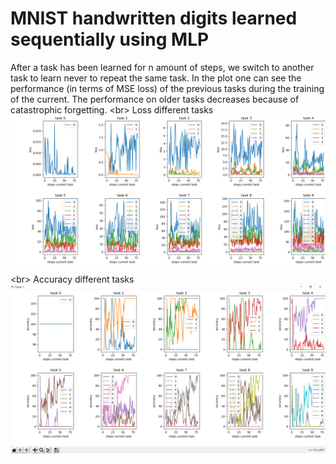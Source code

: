 # MNIST handwritten digits learned sequentially using MLP

After a task has been learned for n amount of steps, we switch to another task to learn never to repeat the same task.
In the plot one can see the performance (in terms of MSE loss) of the previous tasks during the training of the current.
The performance on older tasks decreases because of catastrophic forgetting.
<br\>
Loss different tasks
<img src="https://github.com/MOVzeroOne/CatastrophicForgettingMLP/blob/master/plot.PNG"> 
<br\>
Accuracy different tasks
<img src="https://github.com/MOVzeroOne/CatastrophicForgettingMLP/blob/master/plot1.PNG"> 